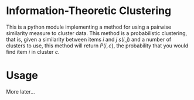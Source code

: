 Information-Theoretic Clustering
================================

This is a python module implementing a method for using a pairwise similarity measure to
cluster data. This method is a probabilistic clustering, that is, given a similarity
between items $i$ and $j$ $s(i,j)$ and a number of clusters to use, this method will
return $P(i, c)$, the probability that you would find item $i$ in cluster $c$.

Usage
=====

More later...

